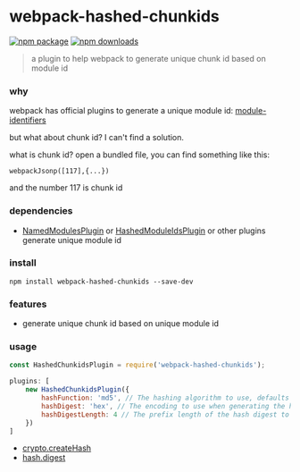# webpack-hashed-chunkids
[![npm package](https://img.shields.io/npm/v/webpack-hashed-chunkids.svg)](https://www.npmjs.org/package/webpack-hashed-chunkids)
[![npm downloads](http://img.shields.io/npm/dm/webpack-hashed-chunkids.svg)](https://www.npmjs.org/package/webpack-hashed-chunkids)
> a plugin to help webpack to generate unique chunk id based on module id
### why
webpack has official plugins to generate a unique module id: [module-identifiers](https://webpack.js.org/guides/caching/#module-identifiers)

but what about chunk id? I can't find a solution.

what is chunk id? open a bundled file, you can find something like this:

```
webpackJsonp([117],{...})
```

and the number 117 is chunk id

### dependencies

* [NamedModulesPlugin](https://webpack.js.org/plugins/named-modules-plugin/) or [HashedModuleIdsPlugin](https://webpack.js.org/plugins/hashed-module-ids-plugin/) or other plugins generate unique module id

### install
```
npm install webpack-hashed-chunkids --save-dev
```

### features
* generate unique chunk id based on unique module id

### usage
```javascript
const HashedChunkidsPlugin = require('webpack-hashed-chunkids');

plugins: [
    new HashedChunkidsPlugin({
        hashFunction: 'md5', // The hashing algorithm to use, defaults to 'md5'. All functions from Node.JS' crypto.createHash are supported.
        hashDigest: 'hex', // The encoding to use when generating the hash, defaults to 'hex'. All encodings from Node.JS' hash.digest are supported.
        hashDigestLength: 4 // The prefix length of the hash digest to use, defaults to 4.
    })
]
```
* [crypto.createHash](https://nodejs.org/api/crypto.html#crypto_crypto_createhash_algorithm_options)
* [hash.digest](https://nodejs.org/api/crypto.html#crypto_hash_digest_encoding)
